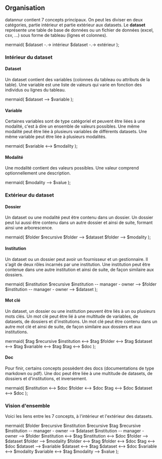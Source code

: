 ## Organisation

datannur contient 7 concepts principaux. On peut les diviser en deux catégories, partie intérieur et partie extérieur aux datasets. Le **dataset** représente une table de base de données ou un fichier de données (excel, csv, ...) sous forme de tableau (lignes et colonnes).

mermaid( 
  $dataset -.-> intérieur
  $dataset -.-> extérieur
);


### Intérieur du dataset

#### Dataset
Un dataset contient des variables (colonnes du tableau ou attributs de la table). Une variable est une liste de valeurs qui varie en fonction des individus ou lignes du tableau.

mermaid( $dataset --> $variable );

#### Variable
Certaines variables sont de type catégoriel et peuvent être liées à une modalité, c'est à dire un ensemble de valeurs possibles. Une même modalité peut être liée à plusieurs variables de différents datasets. Une même variable peut être liée à plusieurs modalités.

mermaid( $variable <--> $modality );

#### Modalité
Une modalité contient des valeurs possibles. Une valeur comprend optionnellement une description. 

mermaid( $modality --> $value );


### Extérieur du dataset

#### Dossier
Un dataset ou une modalité peut être contenu dans un dossier. Un dossier peut lui aussi être contenu dans un autre dossier et ainsi de suite, formant ainsi une arborescence.

mermaid(
  $folder $recursive
  $folder --> $dataset
  $folder --> $modality
);

#### Institution
Un dataset ou un dossier peut avoir un fournisseur et un gestionnaire. Il s'agit de deux rôles incarnés par une institution. Une institution peut être contenue dans une autre institution et ainsi de suite, de façon similaire aux dossiers.

mermaid(
  $institution $recursive
  $institution -- manager - owner --> $folder
  $institution -- manager - owner --> $dataset
);

#### Mot clé
Un dataset, un dossier ou une institution peuvent être liés à un ou plusieurs mots clés. Un mot clé peut être lié à une multitude de variables, de datasets, de dossiers et d'institutions. Un mot clé peut être contenu dans un autre mot clé et ainsi de suite, de façon similaire aux dossiers et aux institutions.

mermaid(
  $tag $recursive
  $institution <--> $tag
  $folder <--> $tag
  $dataset <--> $tag
  $variable <--> $tag
  $tag <--> $doc
);

#### Doc
Pour finir, certains concepts possèdent des docs (documentations de type markdown ou pdf). Une doc peut être liée à une multitude de datasets, de dossiers et d'institutions, et inversement.

mermaid(
  $institution <--> $doc
  $folder <--> $doc
  $tag <--> $doc
  $dataset <--> $doc
);


### Vision d'ensemble

Voici les liens entre les 7 concepts, à l'intérieur et l'extérieur des datasets.

mermaid(
  $folder $recursive
  $institution $recursive
  $tag $recursive
  $institution -- manager - owner --> $dataset
  $institution -- manager - owner --> $folder
  $institution <--> $tag
  $institution <--> $doc
  $folder --> $dataset
  $folder --> $modality
  $folder <--> $tag
  $folder <--> $doc
  $tag <--> $doc
  $dataset --> $variable
  $dataset <--> $tag
  $dataset <--> $doc
  $variable <--> $modality
  $variable <--> $tag
  $modality --> $value
);

